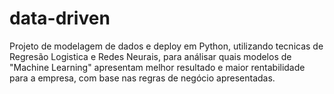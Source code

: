 # data-driven

Projeto de modelagem de dados e deploy em Python, utilizando tecnicas de Regresão Logistica e Redes Neurais, para análisar quais modelos de "Machine Learning" apresentam melhor resultado e maior rentabilidade para a empresa, com base nas regras de negócio apresentadas.